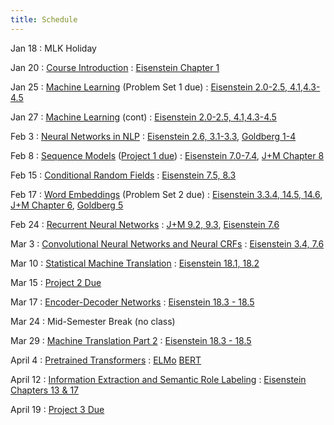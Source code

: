 ```yaml
---
title: Schedule
---
```


Jan 18
: MLK Holiday

Jan 20
: [Course Introduction](https://aritter.github.io/CS-7650/slides/lec1-intro.pdf)
  : [Eisenstein Chapter 1](https://github.com/jacobeisenstein/gt-nlp-class/blob/master/notes/eisenstein-nlp-notes.pdf)

Jan 25
: [Machine Learning](https://aritter.github.io/CS-7650/slides/lec2-ml.pdf) (Problem Set 1 due)
  : [Eisenstein 2.0-2.5, 4.1,4.3-4.5](https://github.com/jacobeisenstein/gt-nlp-class/blob/master/notes/eisenstein-nlp-notes.pdf)

Jan 27
: [Machine Learning](https://aritter.github.io/CS-7650/slides/lec3-mcc.pdf) (cont)
  : [Eisenstein 2.0-2.5, 4.1,4.3-4.5](https://github.com/jacobeisenstein/gt-nlp-class/blob/master/notes/eisenstein-nlp-notes.pdf)

Feb 3
: [Neural Networks in NLP](https://aritter.github.io/CS-7650/slides/lec6-nn.pdf)
  : [Eisenstein 2.6, 3.1-3.3](https://github.com/jacobeisenstein/gt-nlp-class/blob/master/notes/eisenstein-nlp-notes.pdf), [Goldberg 1-4](https://u.cs.biu.ac.il/~yogo/nnlp.pdf)

Feb 8
: [Sequence Models](https://aritter.github.io/CS-7650/slides/lec4-seq1.pdf) ([Project 1 due](https://colab.research.google.com/drive/1ulvIvI5LWWGrk1P0gkcMY2X3tmJfUcZN?usp=sharing))
  : [Eisenstein 7.0-7.4](https://github.com/jacobeisenstein/gt-nlp-class/blob/master/notes/eisenstein-nlp-notes.pdf), [J+M Chapter 8](https://web.stanford.edu/~jurafsky/slp3/8.pdf)

Feb 15
: [Conditional Random Fields](https://aritter.github.io/CS-7650/slides/lec5-seq2.pdf)
  : [Eisenstein 7.5, 8.3](https://github.com/jacobeisenstein/gt-nlp-class/blob/master/notes/eisenstein-nlp-notes.pdf)

Feb 17
: [Word Embeddings](https://aritter.github.io/CS-7650/slides/lec7-nn2.pdf) (Problem Set 2 due)
  : [Eisenstein 3.3.4, 14.5, 14.6](https://github.com/jacobeisenstein/gt-nlp-class/blob/master/notes/eisenstein-nlp-notes.pdf), [J+M Chapter 6](https://web.stanford.edu/~jurafsky/slp3/6.pdf), [Goldberg 5](http://u.cs.biu.ac.il/~yogo/nnlp.pdf)

Feb 24
: [Recurrent Neural Networks](https://aritter.github.io/CS-7650/slides/lec8-nn3.pdf)
  : [J+M 9.2, 9.3](https://web.stanford.edu/~jurafsky/slp3/9.pdf), [Eisenstein 7.6](https://github.com/jacobeisenstein/gt-nlp-class/blob/master/notes/eisenstein-nlp-notes.pdf)

Mar 3
: [Convolutional Neural Networks and Neural CRFs](https://aritter.github.io/CS-7650/slides/lec9-nn4.pdf)
  : [Eisenstein 3.4, 7.6](https://github.com/jacobeisenstein/gt-nlp-class/blob/master/notes/eisenstein-nlp-notes.pdf)

Mar 10
: [Statistical Machine Translation](https://aritter.github.io/CS-7650/slides/lec10-mt1.pdf)
  : [Eisenstein 18.1, 18.2](https://github.com/jacobeisenstein/gt-nlp-class/blob/master/notes/eisenstein-nlp-notes.pdf)

Mar 15
: [Project 2 Due](https://colab.research.google.com/drive/1rY49V2cp0PLnEgdlwiQhMEwgkBuBVjmz?usp=sharing)

Mar 17
: [Encoder-Decoder Networks](https://aritter.github.io/CS-7650/slides/lec11-seqseq2.pdf)
  : [Eisenstein 18.3 - 18.5](https://github.com/jacobeisenstein/gt-nlp-class/blob/master/notes/eisenstein-nlp-notes.pdf)

Mar 24
: Mid-Semester Break (no class)

Mar 29
: [Machine Translation Part 2](https://aritter.github.io/CS-7650/slides/lec12-mt2.pdf)
  : [Eisenstein 18.3 - 18.5](https://github.com/jacobeisenstein/gt-nlp-class/blob/master/notes/eisenstein-nlp-notes.pdf)

April 4
: [Pretrained Transformers](https://aritter.github.io/CS-7650/slides/lec13-bert.pdf)
  : [ELMo](https://www.aclweb.org/anthology/N18-1202.pdf) [BERT](https://www.aclweb.org/anthology/N19-1423.pdf)

April 12
: [Information Extraction and Semantic Role Labeling](https://aritter.github.io/CS-7650/slides/lec13-iesrl.pdf)
  : [Eisenstein Chapters 13 & 17](https://github.com/jacobeisenstein/gt-nlp-class/blob/master/notes/eisenstein-nlp-notes.pdf)


April 19
: [Project 3 Due](https://colab.research.google.com/drive/1M2TJD4kjBooKVmN9-7aSa-MyOy8bB1As)
